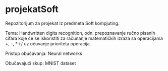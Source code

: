 # projekatSoft
Repozitorijum za projekat iz predmeta Soft kompjuting.

Tema: Handwritten digits recognition, odn. prepoznavanje ručno pisanih cifara koje će se iskoristiti za računanje matematičkih izraza sa operacijama +, -, * i / uz očuvanje prioriteta operacija.

Pristup obučavanja: Neural networks

Obučavajući skup: MNIST dataset

